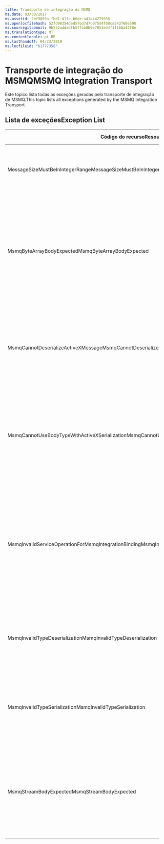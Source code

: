 ```yaml
---
title: Transporte de integração do MSMQ
ms.date: 03/30/2017
ms.assetid: 2bf9893a-fbd1-41fc-b6de-a41a44279936
ms.openlocfilehash: 52fd98354ded57bd7d7c075d4f08ca543760e598
ms.sourcegitcommit: 9b552addadfb57fab0b9e7852ed4f1f1b8a42f8e
ms.translationtype: MT
ms.contentlocale: pt-BR
ms.lasthandoff: 04/23/2019
ms.locfileid: "61777358"
---
```

# <a name="msmq-integration-transport"></a><span data-ttu-id="cbf50-102">Transporte de integração do MSMQ</span><span class="sxs-lookup"><span data-stu-id="cbf50-102">MSMQ Integration Transport</span></span>
<span data-ttu-id="cbf50-103">Este tópico lista todas as exceções geradas pelo transporte de integração de MSMQ.</span><span class="sxs-lookup"><span data-stu-id="cbf50-103">This topic lists all exceptions generated by the MSMQ Integration Transport.</span></span>  
  
## <a name="exception-list"></a><span data-ttu-id="cbf50-104">Lista de exceções</span><span class="sxs-lookup"><span data-stu-id="cbf50-104">Exception List</span></span>  
  
|<span data-ttu-id="cbf50-105">Código do recurso</span><span class="sxs-lookup"><span data-stu-id="cbf50-105">Resource Code</span></span>|<span data-ttu-id="cbf50-106">Cadeia de caracteres de recurso</span><span class="sxs-lookup"><span data-stu-id="cbf50-106">Resource String</span></span>|  
|-------------------|---------------------|  
|<span data-ttu-id="cbf50-107">MessageSizeMustBeInIntegerRange</span><span class="sxs-lookup"><span data-stu-id="cbf50-107">MessageSizeMustBeInIntegerRange</span></span>|<span data-ttu-id="cbf50-108">Esta fábrica armazena mensagens no buffer, portanto, os tamanhos das mensagens devem estar no intervalo de um valor inteiro.</span><span class="sxs-lookup"><span data-stu-id="cbf50-108">This factory buffers messages, so the message sizes must be in the range of an integer value.</span></span>|  
|<span data-ttu-id="cbf50-109">MsmqByteArrayBodyExpected</span><span class="sxs-lookup"><span data-stu-id="cbf50-109">MsmqByteArrayBodyExpected</span></span>|<span data-ttu-id="cbf50-110">Ocorreu uma incompatibilidade entre o formato de serialização especificado e o corpo da mensagem do MSMQ.</span><span class="sxs-lookup"><span data-stu-id="cbf50-110">A mismatch occurred between the specified serialization format and the body of the MSMQ message.</span></span> <span data-ttu-id="cbf50-111">A mensagem não pode ser enviada ou recebida.</span><span class="sxs-lookup"><span data-stu-id="cbf50-111">The message cannot be sent or received.</span></span> <span data-ttu-id="cbf50-112">O formato de serialização ByteArray requer que o corpo da mensagem do MSMQ seja do tipo byte [].</span><span class="sxs-lookup"><span data-stu-id="cbf50-112">The serialization format ByteArray requires the body of the MSMQ message to be of type byte[].</span></span>|  
|<span data-ttu-id="cbf50-113">MsmqCannotDeserializeActiveXMessage</span><span class="sxs-lookup"><span data-stu-id="cbf50-113">MsmqCannotDeserializeActiveXMessage</span></span>|<span data-ttu-id="cbf50-114">Ocorreu um erro de serialização do ActiveX.</span><span class="sxs-lookup"><span data-stu-id="cbf50-114">An ActiveX serialization error occurred.</span></span> <span data-ttu-id="cbf50-115">A mensagem não pode ser enviada ou recebida.</span><span class="sxs-lookup"><span data-stu-id="cbf50-115">The message cannot be sent or received.</span></span> <span data-ttu-id="cbf50-116">O tipo de variante especificado para o corpo não coincide com o corpo da mensagem MSMQ real.</span><span class="sxs-lookup"><span data-stu-id="cbf50-116">The specified variant type for the body does not match the actual MSMQ message body.</span></span>|  
|<span data-ttu-id="cbf50-117">MsmqCannotUseBodyTypeWithActiveXSerialization</span><span class="sxs-lookup"><span data-stu-id="cbf50-117">MsmqCannotUseBodyTypeWithActiveXSerialization</span></span>|<span data-ttu-id="cbf50-118">As propriedades da mensagem são incompatíveis.</span><span class="sxs-lookup"><span data-stu-id="cbf50-118">The properties of the message are mismatched.</span></span> <span data-ttu-id="cbf50-119">A mensagem não pode ser enviada ou recebida.</span><span class="sxs-lookup"><span data-stu-id="cbf50-119">The message cannot be sent or received.</span></span> <span data-ttu-id="cbf50-120">A propriedade de mensagem BodyType não pode ser especificado se o formato de serialização do ActiveX será usado.</span><span class="sxs-lookup"><span data-stu-id="cbf50-120">The BodyType message property cannot be specified if the ActiveX serialization format is used.</span></span>|  
|<span data-ttu-id="cbf50-121">MsmqInvalidServiceOperationForMsmqIntegrationBinding</span><span class="sxs-lookup"><span data-stu-id="cbf50-121">MsmqInvalidServiceOperationForMsmqIntegrationBinding</span></span>|<span data-ttu-id="cbf50-122">Falha na validação MsmqIntegrationBinding.</span><span class="sxs-lookup"><span data-stu-id="cbf50-122">The MsmqIntegrationBinding validation failed.</span></span> <span data-ttu-id="cbf50-123">O ponto de extremidade de serviço não pode ser iniciado.</span><span class="sxs-lookup"><span data-stu-id="cbf50-123">The service endpoint cannot be started.</span></span> <span data-ttu-id="cbf50-124">A associação especificada não dá suporte a assinatura do método para a operação de serviço especificado no contrato especificado.</span><span class="sxs-lookup"><span data-stu-id="cbf50-124">The specified binding does not support the method signature for the specified service operation in the specified contract.</span></span> <span data-ttu-id="cbf50-125">Corrija a operação de serviço para usar o MsmqIntegrationBinding.</span><span class="sxs-lookup"><span data-stu-id="cbf50-125">Correct the service operation to use the MsmqIntegrationBinding.</span></span>|  
|<span data-ttu-id="cbf50-126">MsmqInvalidTypeDeserialization</span><span class="sxs-lookup"><span data-stu-id="cbf50-126">MsmqInvalidTypeDeserialization</span></span>|<span data-ttu-id="cbf50-127">A serialização do ActiveX falhou porque o formato de serialização não pode ser reconhecido.</span><span class="sxs-lookup"><span data-stu-id="cbf50-127">The ActiveX serialization failed because the serialization format cannot be recognized.</span></span> <span data-ttu-id="cbf50-128">A mensagem não pode ser enviada ou recebida.</span><span class="sxs-lookup"><span data-stu-id="cbf50-128">The message cannot be sent or received.</span></span>|  
|<span data-ttu-id="cbf50-129">MsmqInvalidTypeSerialization</span><span class="sxs-lookup"><span data-stu-id="cbf50-129">MsmqInvalidTypeSerialization</span></span>|<span data-ttu-id="cbf50-130">O tipo de variante não é reconhecido.</span><span class="sxs-lookup"><span data-stu-id="cbf50-130">The variant type is not recognized.</span></span> <span data-ttu-id="cbf50-131">Falha na serialização ActiveX.</span><span class="sxs-lookup"><span data-stu-id="cbf50-131">The ActiveX serialization failed.</span></span> <span data-ttu-id="cbf50-132">A mensagem não pode ser enviada ou recebida.</span><span class="sxs-lookup"><span data-stu-id="cbf50-132">The message cannot be sent or received.</span></span> <span data-ttu-id="cbf50-133">Não há suporte para o tipo de variante especificado.</span><span class="sxs-lookup"><span data-stu-id="cbf50-133">The specified variant type is not supported.</span></span>|  
|<span data-ttu-id="cbf50-134">MsmqStreamBodyExpected</span><span class="sxs-lookup"><span data-stu-id="cbf50-134">MsmqStreamBodyExpected</span></span>|<span data-ttu-id="cbf50-135">Incompatibilidade entre o formato de serialização e o conteúdo do corpo.</span><span class="sxs-lookup"><span data-stu-id="cbf50-135">Mismatch between serialization format and body content.</span></span> <span data-ttu-id="cbf50-136">Mensagem não pode ser enviada ou recebida.</span><span class="sxs-lookup"><span data-stu-id="cbf50-136">Message cannot be sent or received.</span></span> <span data-ttu-id="cbf50-137">Somente um corpo de fluxo de tipo pode ser enviado ou recebidos usando o modo de fluxo de serialização.</span><span class="sxs-lookup"><span data-stu-id="cbf50-137">Only a body of type stream can be sent or received using the stream serialization mode.</span></span>|
